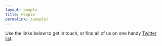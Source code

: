 ```yaml
---
layout: people
title: People
permalink: /people/
---
```


Use the links below to get in touch, or find all of us on one handy [Twitter list](https://twitter.com/clry2/lists/tpp).